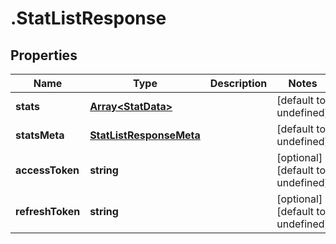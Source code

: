 # .StatListResponse

## Properties

Name | Type | Description | Notes
------------ | ------------- | ------------- | -------------
**stats** | [**Array&lt;StatData&gt;**](StatData.md) |  | [default to undefined]
**statsMeta** | [**StatListResponseMeta**](StatListResponseMeta.md) |  | [default to undefined]
**accessToken** | **string** |  | [optional] [default to undefined]
**refreshToken** | **string** |  | [optional] [default to undefined]

